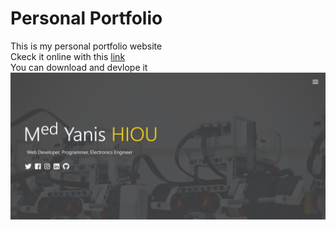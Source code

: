# Personal Portfolio

This is my personal portfolio website <br>
Ckeck it online with this <a href="https://medyanis-hiou.netlify.app/" target="_blank">link</a> <br>
You can download and devlope it
<img src='https://github.com/mohamedyanis/personal_portfolio/blob/master/img/webpic.png'>
